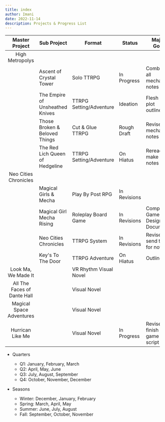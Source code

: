 ```yaml
---
title: index
author: Imani
date: 2022-11-14
description: Projects & Progress List
---
```


|       Master Project        | Sub Project                     | Format                  | Status       | Major Goal                    | Goal Date     |
|:---------------------------:|---------------------------------|-------------------------|--------------|-------------------------------|---------------|
|       High Metropolys       |                                 |                         |              |                               |               |
|                             | Ascent of Crystal Tower         | Solo TTRPG              | In Progress  | Combine all mechanics notes   | December 2022 |
|                             | The Empire of Unsheathed Knives | TTRPG Setting/Adventure | Ideation     | Flesh out plot outline        | Q3 2023       |
|                             | Those Broken & Beloved Things   | Cut & Glue TTRPG        | Rough Draft  | Revise mechanics notes        | 2023          |
|                             | The Red Lich Queen of Hedgeline | TTRPG Setting/Adventure | On Hiatus    | Reread & make notes           | 2023          |
|    Neo Cities Chronicles    |                                 |                         |              |                               |               |
|                             | Magical Girls & Mecha           | Play By Post RPG        | In Revisions |                               |               |
|                             | Magical Girl Mecha Rising       | Roleplay Board Game     | In Revisions | Complete Game Design Document | November 2022 |
|                             | Neo Cities Chronicles           | TTRPG System            | In Revisions | Revise & send to CJ for notes |               |
|                             | Key's To The Door               | TTRPG Adventure         | On Hiatus    | Outline                       |               |
|     Look Ma, We Made It     |                                 | VR Rhythm Visual Novel  |              |                               |               |
| All The Faces of Dante Hall |                                 | Visual Novel            |              |                               |               |
|  Magical Space Adventures   |                                 | Visual Novel            |              |                               |               |
|      Hurrican Like Me       |                                 | Visual Novel            | In Progress  | Revise & finish game script   |               |

- Quarters
  - Q1: January, February, March
  - Q2: April, May, June
  - Q3: July, August, September
  - Q4: October, November, December

- Seasons
  - Winter: December, January, February
  - Spring: March, April, May
  - Summer: June, July, August
  - Fall: September, October, November
